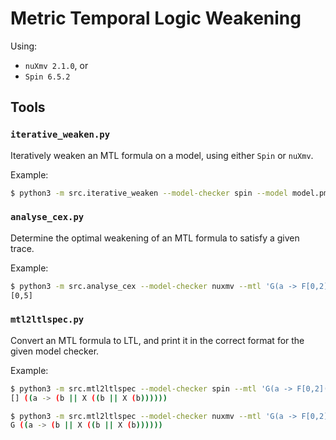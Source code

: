 # Metric Temporal Logic Weakening

Using:
- `nuXmv 2.1.0`, or
- `Spin 6.5.2`

## Tools

### `iterative_weaken.py`

Iteratively weaken an MTL formula on a model, using either `Spin` or `nuXmv`.

Example:
```bash
$ python3 -m src.iterative_weaken --model-checker spin --model model.pml --mtl 'G(a -> F[0,2](b))' --de-bruijn 0,1
```

### `analyse_cex.py`

Determine the optimal weakening of an MTL formula to satisfy a given trace.

Example:
```bash
$ python3 -m src.analyse_cex --model-checker nuxmv --mtl 'G(a -> F[0,2](b))' --de-bruijn 0,1 -- trace.xml
[0,5]
```

### `mtl2ltlspec.py`

Convert an MTL formula to LTL, and print it in the correct format for the given model checker.

Example:
```bash
$ python3 -m src.mtl2ltlspec --model-checker spin --mtl 'G(a -> F[0,2](b))'
[] ((a -> (b || X ((b || X (b))))))

$ python3 -m src.mtl2ltlspec --model-checker nuxmv --mtl 'G(a -> F[0,2](b))'
G ((a -> (b || X ((b || X (b))))))
```
